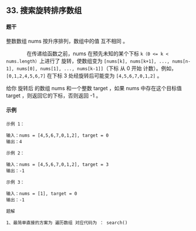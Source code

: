 

## 33. 搜索旋转排序数组

#### 题干

整数数组 nums 按升序排列，数组中的值 互不相同 。

&emsp;&emsp;&emsp;&emsp;在传递给函数之前，nums 在预先未知的某个下标 `k（0 <= k < nums.length）`上进行了 旋转，使数组变为 `[nums[k], nums[k+1], ..., nums[n-1], nums[0], nums[1], ..., nums[k-1]]`（下标 从 0 开始 计数）。例如， `[0,1,2,4,5,6,7]` 在下标 3 处经旋转后可能变为 `[4,5,6,7,0,1,2]` 。

给你 旋转后 的数组 nums 和一个整数 target ，如果 nums 中存在这个目标值 target ，则返回它的下标，否则返回 -1 。

#### 示例

`示例 1：`

```text
输入：nums = [4,5,6,7,0,1,2], target = 0
输出：4
```

`示例 2：`

```text
输入：nums = [4,5,6,7,0,1,2], target = 3
输出：-1
```

`示例 3：`

```text
输入：nums = [1], target = 0
输出：-1
```


`题解` 

```text
1、最简单直接的方案为 遍历数组 对应代码为 ： search()

```

